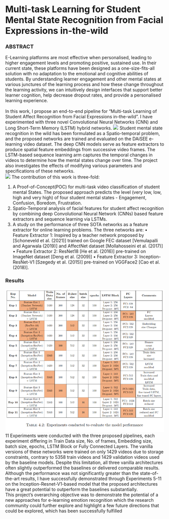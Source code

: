 # Multi-task Learning for Student Mental State Recognition from Facial Expressions in-the-wild

### ABSTRACT
E-Learning platforms are most effective when personalised, leading to higher engagement levels and promoting positive, sustained use. In their current state, these platforms have been designed as a one-size-fits-all solution with no adaptation to the emotional and cognitive abilities of students. By understanding learner engagement and other mental states at various junctures of the learning process and how these change throughout the learning activity, we can intuitively design interfaces that support better learner cognition, help decrease dropout rates, and provide a personalised learning experience.
<br><br>
In this work, I propose an end-to-end pipeline for “Multi-task Learning of Student Affect Recognition from Facial Expressions in-the-wild”. I have experimented with three novel Convolutional Neural Networks (CNN) and Long Short-Term Memory (LSTM) hybrid networks. 
<img src="https://resh-97.github.io/Pockets-Of-Reflection//assets/img/IoU.png" />
Student mental state recognition in the wild has been formulated as a Spatio-temporal problem, and the proposed networks are trained and evaluated on the DAiSEE e-learning video dataset. The deep CNN models serve as feature extractors to produce spatial feature embeddings from successive video frames. The LSTM-based sequence learning arm captures the temporal changes in videos to determine how the mental states change over time. The project also investigates the effects of modifying various parameters and specifications of these networks.
<br>
<img src="https://resh-97.github.io/Pockets-Of-Reflection//assets/img/IoU.png" />
The contribution of this work is three-fold:
1. A Proof-of-Concept(POC) for multi-task video classification of student mental States. The proposed approach predicts the level (very low, low, high and very
high) of four student mental states - Engagement, Confusion, Boredom, Frustration.
2. Spatio-Temporal analysis of facial features for student affect recognition by combining deep Convolutional Neural Network (CNNs) based feature extractors and
sequence learning via LSTMs.
3. A study on the performance of three SOTA networks as a feature extractor for online learning problems. The three networks are:
• Feature Extractor 1: Inspired by a teacher network proposed by [Schoneveld et al. (2021)] trained on Google FEC dataset [Vemulapalli and Agarwala
(2019)] and AffectNet dataset [Mollahosseini et al. (2017)]
• Feature Extractor 2: ResNet18 [He et al. (2016)] pre-trained on ImageNet dataset [Deng et al. (2009)]
• Feature Extractor 3: Inception-ResNet-V1 [Szegedy et al. (2015)] pre-trained on VGGFace2 [Cao et al. (2018)].

### Results
<img src="Images/All_Experiments.png" />
11 Experiments were conducted with the three proposed pipelines, each experiment differing in Train Data size, No. of frames, Embedding size, batch size, epochs, LSTM Block or Fully Connected Layers. The vanilla versions of these networks were trained on only 1429 videos due to storage constraints, contrary to 5358 train videos and 1429 validation videos used by the baseline models. Despite this limitation, all three vanilla architectures often slightly outperformed the baselines or delivered comparable results. Although the performance was not significantly greater than the state-of-the-art results, I have successfully demonstrated through Experiments 5-11 on the Inception-Resnet-V1-based model that the proposed architectures have a great potential to outperform the baselines substantially.
<br>
This project’s overarching objective was to demonstrate the potential of a new approaches for e-learning emotion recognition which the research community could further
explore and highlight a few future directions that could be explored, which has been
successfully fulfilled
